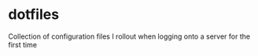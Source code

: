 dotfiles
========

Collection of configuration files I rollout when logging onto a server for the first time
